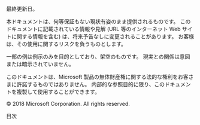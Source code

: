 <!-- This file contains localizable strings used in generating the custom PDF. Do not use as an include file in any web content. -->
<!-- content for PDF copyright page -->

最終更新日。

本ドキュメントは、何等保証もない現状有姿のまま提供されるものです。 このドキュメントに記載されている情報や見解 (URL 等のインターネット Web サイトに関する情報を含む) は、将来予告なしに変更されることがあります。 お客様は、その使用に関するリスクを負うものとします。

一部の例は例示のみを目的としており、架空のものです。 現実との関係は意図または暗示されていません。 

このドキュメントは、Microsoft 製品の無体財産権に関する法的な権利をお客さまに許諾するものではありません。 内部的な参照目的に限り、このドキュメントを複製して使用することができます。 

© 2018 Microsoft Corporation. All rights reserved. 

<!-- string for PDF contents heading -->

目次
